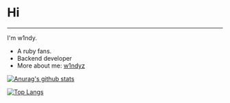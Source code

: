 # Hi
_________________________________

I'm w1ndy.
* A ruby fans.
* Backend developer
* More about me: [w1ndyz](https://w1ndyz.github.io)

[![Anurag's github stats](https://github-readme-stats.vercel.app/api?username=w1ndyz&show_icons=true&theme=dracula)](https://github.com/anuraghazra/github-readme-stats)

[![Top Langs](https://github-readme-stats.vercel.app/api/top-langs/?username=w1ndyz&layout=compact)](https://github.com/anuraghazra/github-readme-stats)


<!--
**w1ndyz/w1ndyz** is a ✨ _special_ ✨ repository because its `README.md` (this file) appears on your GitHub profile.

Here are some ideas to get you started:

- 🔭 I’m currently working on ...
- 🌱 I’m currently learning ...
- 👯 I’m looking to collaborate on ...
- 🤔 I’m looking for help with ...
- 💬 Ask me about ...
- 📫 How to reach me: ...
- 😄 Pronouns: ...
- ⚡ Fun fact: ...
-->
